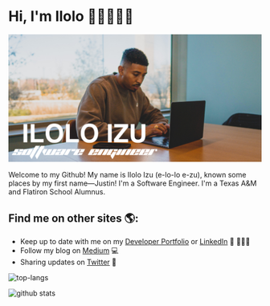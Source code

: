 # Hi, I'm Ilolo 👋🏾👨🏾‍💻

<img src="./iloloGithub.png">

Welcome to my Github! My name is Ilolo Izu (e-lo-lo e-zu), known some places by my first name—Justin! I'm a Software Engineer. I'm a Texas A&M and Flatiron School Alumnus.

## Find me on other sites 🌎:

- Keep up to date with me on my <a href="https://iloloizu.com/">Developer Portfolio</a> or <a href="https://www.linkedin.com/in/ilolo-izu/">LinkedIn</a> 💼 👨🏾‍💻
- Follow my blog on <a href="https://ilolo.medium.com/"> Medium</a> 💻
- Sharing updates on <a href="https://twitter.com/iloloizu">Twitter</a> 🐥

![top-langs](https://github-readme-stats.vercel.app/api/top-langs?username=iloloizu&show_icons=true&theme=dark)

![github stats](https://github-readme-stats.vercel.app/api?username=iloloizu&show_icons=true&theme=dark)
